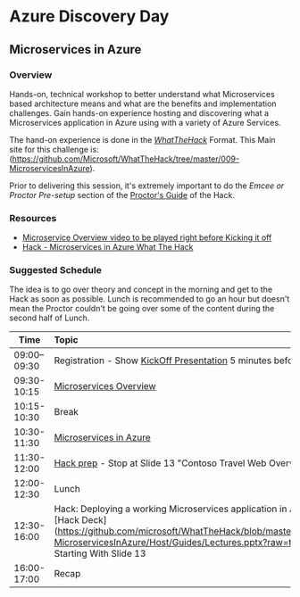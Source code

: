 # Azure Discovery Day
## Microservices in Azure

### Overview
Hands-on, technical workshop to better understand what Microservices based architecture means and what are the benefits and implementation challenges. Gain hands-on experience hosting and discovering what a Microservices application in Azure using with a variety of Azure Services.

The hand-on experience is done in the [*WhatTheHack*](https://github.com/Microsoft/WhatTheHack) Format.  This Main site for this challenge is: (https://github.com/Microsoft/WhatTheHack/tree/master/009-MicroservicesInAzure).

Prior to delivering this session, it's extremely important to do the *Emcee or Proctor Pre-setup* section of the [Proctor's Guide](https://github.com/microsoft/WhatTheHack/blob/master/009-MicroservicesInAzure/Host/Guides/MicroservicesOnAzure-ProctorGuide.docx?raw=true)
 of the Hack.

### Resources
* [Microservice Overview video to be played right before Kicking it off](https://youtu.be/CKL3fV5UR8w )
* [Hack - Microservices in Azure What The Hack](https://github.com/Microsoft/WhatTheHack/tree/master/009-MicroservicesInAzure)

### Suggested Schedule
The idea is to go over theory and concept in the morning and get to the Hack as soon as possible.  Lunch is recommended to go an hour but doesn't mean the Proctor couldn't be going over some of the content during the second half of Lunch.

| Time          | Topic
| ------------- |:---------------------------------------------------------------
| 09:00–09:30   | Registration - Show [KickOff Presentation](https://github.com/andywahr/MicroservicesInAzureDiscoveryDay/blob/master/Microservices_ArchApproach_KickOff.pptx?raw=true) 5 minutes before
| 09:30-10:15   | [Microservices Overview](https://github.com/andywahr/MicroservicesInAzureDiscoveryDay/blob/master/Microservices_Overview.pptx?raw=true)
| 10:15-10:30   | Break
| 10:30-11:30   | [Microservices in Azure](https://github.com/andywahr/MicroservicesInAzureDiscoveryDay/blob/master/Microservices_in_Azure.pptx?raw=true)
| 11:30-12:00   | [Hack prep](https://github.com/microsoft/WhatTheHack/blob/master/009-MicroservicesInAzure/Host/Guides/Lectures.pptx?raw=true) - Stop at Slide 13 "Contoso Travel Web Overview"
| 12:00-12:30   | Lunch
| 12:30-16:00   | Hack: Deploying a working Microservices application in Azure [Hack Deck] (https://github.com/microsoft/WhatTheHack/blob/master/009-MicroservicesInAzure/Host/Guides/Lectures.pptx?raw=true) - Starting With Slide 13
| 16:00-17:00   | Recap
